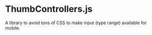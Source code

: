 # ThumbControllers.js

A library to avoid tons of CSS to make input (type range) available for mobile.